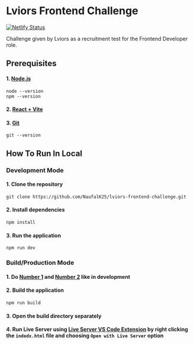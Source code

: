 # Lviors Frontend Challenge

[![Netlify Status](https://api.netlify.com/api/v1/badges/efd06e97-297f-4574-bf12-85eac7d09770/deploy-status)](https://app.netlify.com/sites/magenta-flan-f7af16/deploys)

Challenge given by Lviors as a recruitment test for the Frontend Developer role.

## Prerequisites

#### 1. [Node.js](https://nodejs.org/en/)

```
node --version
npm --version
```

#### 2. [React + Vite](https://vitejs.dev/guide/)

#### 3. [Git](https://git-scm.com/downloads)

```
git --version
```

## How To Run In Local

### Development Mode

#### 1. Clone the repository

```
git clone https://github.com/NaufalK25/lviors-frontend-challenge.git
```

#### 2. Install dependencies

```
npm install
```

#### 3. Run the application

```
npm run dev
```

### Build/Production Mode

#### 1. Do [Number 1](#1-clone-the-repository) and [Number 2](#2-install-dependencies) like in development

#### 2. Build the application

```
npm run build
```

#### 3. Open the build directory separately

#### 4. Run Live Server using [Live Server VS Code Extension](https://marketplace.visualstudio.com/items?itemName=ms-vscode.live-server) by right clicking the `indedx.html` file and choosing `Open with Live Server` option
